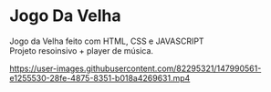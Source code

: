 # Jogo Da Velha
Jogo da Velha feito com HTML, CSS e JAVASCRIPT
<br>
Projeto resoinsivo + player de música.


https://user-images.githubusercontent.com/82295321/147990561-e1255530-28fe-4875-8351-b018a4269631.mp4






